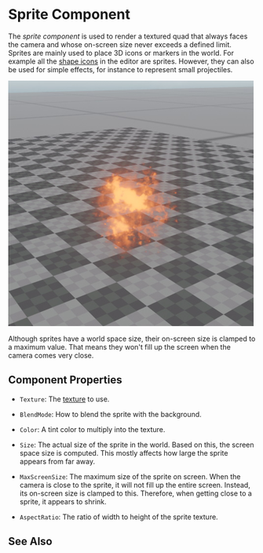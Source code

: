 # Sprite Component

The *sprite component* is used to render a textured quad that always faces the camera and whose on-screen size never exceeds a defined limit. Sprites are mainly used to place 3D icons or markers in the world. For example all the [shape icons](../scenes/selection.md#shape-icons) in the editor are sprites. However, they can also be used for simple effects, for instance to represent small projectiles.

![Sprite](media/sprite.jpg)

Although sprites have a world space size, their on-screen size is clamped to a maximum value. That means they won't fill up the screen when the camera comes very close.

## Component Properties

* `Texture`: The [texture](textures-overview.md) to use.

* `BlendMode`: How to blend the sprite with the background.

* `Color`: A tint color to multiply into the texture.

* `Size`: The actual size of the sprite in the world. Based on this, the screen space size is computed. This mostly affects how large the sprite appears from far away.

* `MaxScreenSize`: The maximum size of the sprite on screen. When the camera is close to the sprite, it will not fill up the entire screen. Instead, its on-screen size is clamped to this. Therefore, when getting close to a sprite, it appears to shrink.

* `AspectRatio`: The ratio of width to height of the sprite texture.

## See Also


